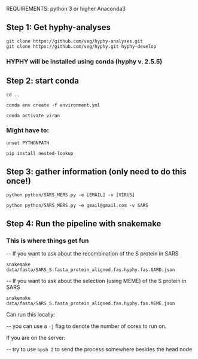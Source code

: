 REQUIREMENTS:
python 3 or higher
Anaconda3

## Step 1: Get hyphy-analyses
```
git clone https://github.com/veg/hyphy-analyses.git
git clone https://github.com/veg/hyphy.git hyphy-develop
```
### HYPHY will be installed using conda (hyphy v. 2.5.5)

## Step 2: start conda
```
cd ..

conda env create -f environment.yml

conda activate viran
```

### Might have to:
```
unset PYTHONPATH

pip install nested-lookup
```

## Step 3: gather information (only need to do this once!)
```
python python/SARS_MERS.py -e [EMAIL] -v [VIRUS]

python python/SARS_MERS.py -e gmail@gmail.com -v SARS
```


## Step 4: Run the pipeline with snakemake
### This is where things get fun
-- If you want to ask about the recombination of the S protein in SARS
```
snakemake data/fasta/SARS_S.fasta_protein_aligned.fas.hyphy.fas.GARD.json
```
-- If you want to ask about the selection (using MEME) of the S protein in SARS
```
snakemake data/fasta/SARS_S.fasta_protein_aligned.fas.hyphy.fas.MEME.json
```
Can run this locally:

-- you can use a ```-j``` flag to denote the number of cores to run on.

If you are on the server:

-- try to use ```bpsh 2``` to send the process somewhere besides the head node

